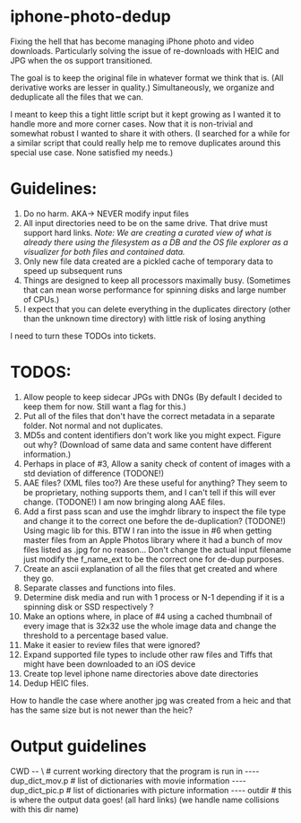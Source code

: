 # iphone-photo-dedup
Fixing the hell that has become managing iPhone photo and video downloads. Particularly solving the issue of re-downloads with HEIC and JPG when the os support transitioned.

The goal is to keep the original file in whatever format we think that is. (All derivative works are lesser in quality.) Simultaneously, we organize and deduplicate all the files that we can.

I meant to keep this a tight little script but it kept growing as I wanted it to handle more and more corner cases. Now that it is non-trivial and somewhat robust I wanted to share it with others. (I searched for a while for a similar script that could really help me to remove duplicates around this special use case. None satisfied my needs.)

# Guidelines:
1. Do no harm. AKA-> NEVER modify input files
2. All input directories need to be on the same drive. That drive must support hard links.
*Note: We are creating a curated view of what is already there using the filesystem as a DB and the OS file explorer as a visualizer for both files and contained data.*
3. Only new file data created are a pickled cache of temporary data to speed up subsequent runs
4. Things are designed to keep all processors maximally busy. (Sometimes that can mean worse performance for spinning disks and large number of CPUs.)
5. I expect that you can delete everything in the duplicates directory (other than the unknown time directory) with little risk of losing anything

I need to turn these TODOs into tickets.
# TODOS:
1. Allow people to keep sidecar JPGs with DNGs (By default I decided to keep them for now. Still want a flag for this.)
2. Put all of the files that don't have the correct metadata in a separate folder. Not normal and not duplicates.
3. MD5s and content identifiers don't work like you might expect. Figure out why? (Download of same data and same content have different information.)
4. Perhaps in place of #3, Allow a sanity check of content of images with a std deviation of difference (TODONE!)
5. AAE files? (XML files too?) Are these useful for anything? They seem to be proprietary, nothing supports them, and I can't tell if this will ever change. (TODONE!) I am now bringing along AAE files.
6. Add a first pass scan and use the imghdr library to inspect the file type and change it to the correct one before the de-duplication? (TODONE!) Using magic lib for this.
BTW I ran into the issue in #6 when getting master files from an Apple Photos library where it had a bunch of mov files listed as .jpg for no reason...
Don't change the actual input filename just modify the f_name_ext to be the correct one for de-dup purposes.
7. Create an ascii explanation of all the files that get created and where they go.
8. Separate classes and functions into files.
9. Determine disk media and run with 1 process or N-1 depending if it is a spinning disk or SSD respectively ?
10. Make an options where, in place of #4 using a cached thumbnail of every image that is 32x32 use the whole image data and change the threshold to a percentage based value.
11. Make it easier to review files that were ignored?
12. Expand supported file types to include other raw files and Tiffs that might have been downloaded to an iOS device
13. Create top level iphone name directories above date directories
14. Dedup HEIC files.

How to handle the case where another jpg was created from a heic and
that has the same size but is not newer than the heic?

# Output guidelines

CWD -- \                    # current working directory that the program is run in
      ---- dup_dict_mov.p  # list of dictionaries with movie information
      ---- dup_dict_pic.p  # list of dictionaries with picture information
      ---- outdir          # this is where the output data goes! (all hard links) (we handle name collisions with this dir name)
